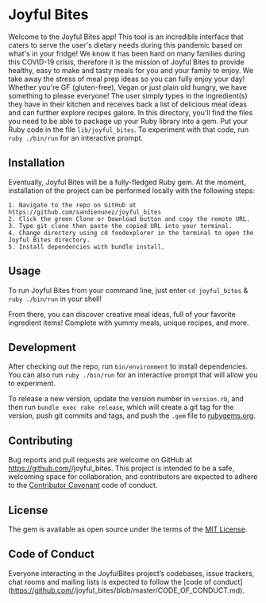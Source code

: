 # Joyful Bites

Welcome to the Joyful Bites app! This tool is an incredible interface that caters to serve the user's dietary needs during this pandemic based on what's in your fridge! We know it has been hard on many families during this COVID-19 crisis, therefore it is the mission of Joyful Bites to provide healthy, easy to make and tasty meals for you and your family to enjoy. We take away the stress of meal prep ideas so you can fully enjoy your day! Whether you're GF (gluten-free), Vegan or just plain old hungry, we have something to please everyone! The user simply types in the ingredient(s) they have in their kitchen and receives back a list of delicious meal ideas and can further explore recipes galore. In this directory, you'll find the files you need to be able to package up your Ruby library into a gem. Put your Ruby code in the file `lib/joyful_bites`. To experiment with that code, run `ruby ./bin/run` for an interactive prompt. 


## Installation
Eventually, Joyful Bites will be a fully-fledged Ruby gem. At the moment, installation of the project can be performed locally with the following steps:

    1. Navigate to the repo on GitHub at https://github.com/sandienunez/joyful_bites
    2. Click the green Clone or Download button and copy the remote URL.
    3. Type git clone then paste the copied URL into your terminal.
    4. Change directory using cd foodexplorer in the terminal to open the Joyful Bites directory.
    5. Install dependencies with bundle install.

## Usage

To run Joyful Bites from your command line, just enter `cd joyful_bites` & `ruby ./bin/run` in your shell!

From there, you can discover creative meal ideas, full of your favorite ingredient items! Complete with yummy meals, unique recipes, and more.

## Development

After checking out the repo, run `bin/environment` to install dependencies. You can also run `ruby ./bin/run` for an interactive prompt that will allow you to experiment.

To release a new version, update the version number in `version.rb`, and then run `bundle exec rake release`, which will create a git tag for the version, push git commits and tags, and push the `.gem` file to [rubygems.org](https://rubygems.org).

## Contributing

Bug reports and pull requests are welcome on GitHub at https://github.com/<github username>/joyful_bites. This project is intended to be a safe, welcoming space for collaboration, and contributors are expected to adhere to the [Contributor Covenant](http://contributor-covenant.org) code of conduct.

## License

The gem is available as open source under the terms of the [MIT License](https://opensource.org/licenses/MIT).

## Code of Conduct

Everyone interacting in the JoyfulBites project’s codebases, issue trackers, chat rooms and mailing lists is expected to follow the [code of conduct](https://github.com/<github username>/joyful_bites/blob/master/CODE_OF_CONDUCT.md).
